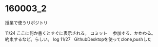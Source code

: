 # 160003_2
授業で使うリポジトリ

11/24
ここに何か書くとすぐに表示される。
コミット
　参加する、かかわる。約束するなど。らしい。
log
 11/27
   GithubDesktopを使ってclone,pushした
   

